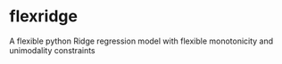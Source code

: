 # flexridge
A flexible python Ridge regression model with flexible monotonicity and unimodality constraints
